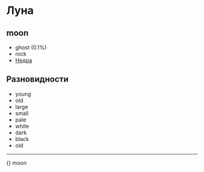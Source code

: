 # Луна
## moon

*   ghost (0.1%)
*   rock
*   [Недра](../planet-core.md)

## Разновидности

*   young
*   old
*   large
*   small
*   pale
*   white
*   dark
*   black
*   old

----

{} moon
